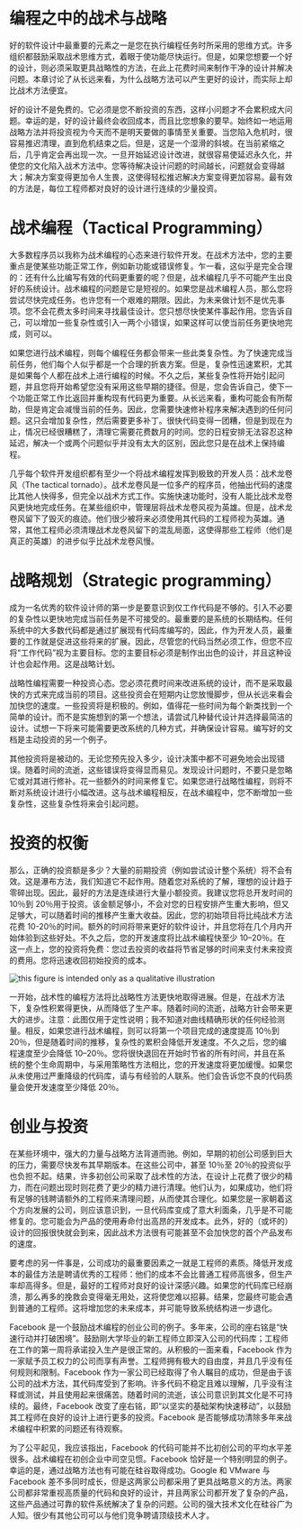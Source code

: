 # 编程之中的战术与战略

好的软件设计中最重要的元素之一是您在执行编程任务时所采用的思维方式。许多组织都鼓励采取战术思维方式，着眼于使功能尽快运行。但是，如果您想要一个好的设计，则必须采取更具战略性的方法，在此上花费时间来制作干净的设计并解决问题。本章讨论了从长远来看，为什么战略方法可以产生更好的设计，而实际上却比战术方法便宜。

好的设计不是免费的。它必须是您不断投资的东西，这样小问题才不会累积成大问题。幸运的是，好的设计最终会收回成本，而且比您想象的要早。始终如一地运用战略方法并将投资视为今天而不是明天要做的事情至关重要。当您陷入危机时，很容易推迟清理，直到危机结束之后。但是，这是一个湿滑的斜坡。在当前紧缩之后，几乎肯定会再出现一次。一旦开始延迟设计改进，就很容易使延迟永久化，并使您的文化陷入战术方法中。您等待解决设计问题的时间越长，问题就会变得越大；解决方案变得更加令人生畏，这使得轻松推迟解决方案变得更加容易。最有效的方法是，每位工程师都对良好的设计进行连续的少量投资。

# 战术编程（Tactical Programming）

大多数程序员以我称为战术编程的心态来进行软件开发。在战术方法中，您的主要重点是使某些功能正常工作，例如新功能或错误修复。乍一看，这似乎是完全合理的：还有什么比编写有效的代码更重要的呢？但是，战术编程几乎不可能产生出良好的系统设计。战术编程的问题是它是短视的。如果您是战术编程人员，那么您将尝试尽快完成任务。也许您有一个艰难的期限。因此，为未来做计划不是优先事项。您不会花费太多时间来寻找最佳设计。您只想尽快使某件事起作用。您告诉自己，可以增加一些复杂性或引入一两个小错误，如果这样可以使当前任务更快地完成，则可以。

如果您进行战术编程，则每个编程任务都会带来一些此类复杂性。为了快速完成当前任务，他们每个人似乎都是一个合理的折衷方案。但是，复杂性迅速累积，尤其是如果每个人都在战术上进行编程的时候。不久之后，某些复杂性将开始引起问题，并且您将开始希望您没有采用这些早期的捷径。但是，您会告诉自己，使下一个功能正常工作比返回并重构现有代码更为重要。从长远来看，重构可能会有所帮助，但是肯定会减慢当前的任务。因此，您需要快速修补程序来解决遇到的任何问题。这只会增加复杂性，然后需要更多补丁。很快代码变得一团糟，但是到现在为止，情况已经很糟糕了，清理它需要花费数月的时间。您的日程安排无法容忍这种延迟，解决一个或两个问题似乎并没有太大的区别，因此您只是在战术上保持编程。

几乎每个软件开发组织都有至少一个将战术编程发挥到极致的开发人员：战术龙卷风（The tactical tornado）。战术龙卷风是一位多产的程序员，他抽出代码的速度比其他人快得多，但完全以战术方式工作。实施快速功能时，没有人能比战术龙卷风更快地完成任务。在某些组织中，管理层将战术龙卷风视为英雄。但是，战术龙卷风留下了毁灭的痕迹。他们很少被将来必须使用其代码的工程师视为英雄。通常，其他工程师必须清理战术龙卷风留下的混乱局面，这使得那些工程师（他们是真正的英雄）的进步似乎比战术龙卷风慢。

# 战略规划（Strategic programming）

成为一名优秀的软件设计师的第一步是要意识到仅工作代码是不够的。引入不必要的复杂性以更快地完成当前任务是不可接受的。最重要的是系统的长期结构。任何系统中的大多数代码都是通过扩展现有代码库编写的，因此，作为开发人员，最重要的工作就是促进这些将来的扩展。因此，尽管您的代码当然必须工作，但您不应将“工作代码”视为主要目标。您的主要目标必须是制作出出色的设计，并且这种设计也会起作用。这是战略计划。

战略性编程需要一种投资心态。您必须花费时间来改进系统的设计，而不是采取最快的方式来完成当前的项目。这些投资会在短期内让您放慢脚步，但从长远来看会加快您的速度。一些投资将是积极的。例如，值得花一些时间为每个新类找到一个简单的设计。而不是实施想到的第一个想法，请尝试几种替代设计并选择最简洁的设计。试想一下将来可能需要更改系统的几种方式，并确保设计容易。编写好的文档是主动投资的另一个例子。

其他投资将是被动的。无论您预先投入多少，设计决策中都不可避免地会出现错误。随着时间的流逝，这些错误将变得显而易见。发现设计问题时，不要只是忽略它或对其进行修补。花一些额外的时间来修复它。如果您进行战略性编程，则将不断对系统设计进行小幅改进。这与战术编程相反，在战术编程中，您不断增加一些复杂性，这些复杂性将来会引起问题。

# 投资的权衡

那么，正确的投资额是多少？大量的前期投资（例如尝试设计整个系统）将不会有效。这是瀑布方法，我们知道它不起作用。随着您对系统的了解，理想的设计趋于零碎出现。因此，最好的方法是连续进行大量小额投资 ​​。我建议您将总开发时间的 10％到 20％用于投资。该金额足够小，不会对您的日程安排产生重大影响，但又足够大，可以随着时间的推移产生重大收益。因此，您的初始项目将比纯战术方法花费 10-20％的时间。额外的时间将带来更好的软件设计，并且您将在几个月内开始体验到这些好处。不久之后，您的开发速度将比战术编程快至少 10–20％。在这一点上，您的投资将免费：您过去投资的收益将节省足够的时间来支付未来投资的费用。您将迅速收回初始投资的成本。

![this figure is intended only as a qualitative illustration](https://s3.ax1x.com/2021/01/26/sXmoPU.png)

一开始，战术性的编程方法将比战略性方法更快地取得进展。但是，在战术方法下，复杂性积累得更快，从而降低了生产率。随着时间的流逝，战略方针会带来更大的进步。注意：此图仅用于定性说明；我不知道对曲线精确形状的任何经验测量。相反，如果您进行战术编程，则可以将第一个项目完成的速度提高 10％到 20％，但是随着时间的推移，复杂性的累积会降低开发速度。不久之后，您的编程速度至少会降低 10–20％。您将很快退回在开始时节省的所有时间，并且在系统的整个生命周期中，与采用策略性方法相比，您的开发速度将更加缓慢。如果您从未使用过严重降级的代码库，请与有经验的人联系。他们会告诉您不良的代码质量会使开发速度至少降低 20％。

# 创业与投资

在某些环境中，强大的力量与战略方法背道而驰。例如，早期的初创公司感到巨大的压力，需要尽快发布其早期版本。在这些公司中，甚至 10％至 20％的投资似乎也负担不起。结果，许多初创公司采取了战术性的方法，在设计上花费了很少的精力，而在问题出现时则花费了更少的精力进行清理。他们认为，如果成功，他们将有足够的钱聘请额外的工程师来清理问题，从而使其合理化。如果您是一家朝着这个方向发展的公司，则应该意识到，一旦代码库变成了意大利面条，几乎是不可能修复的。您可能会为产品的使用寿命付出高昂的开发成本。此外，好的（或坏的）设计的回报很快就会到来，因此战术方法很有可能甚至不会加快您的首个产品发布的速度。

要考虑的另一件事是，公司成功的最重要因素之一就是工程师的素质。降低开发成本的最佳方法是聘请优秀的工程师：他们的成本不会比普通工程师高很多，但生产率却高得多。但是，最好的工程师对良好的设计深感兴趣。如果您的代码库已经崩溃，那么再多的挽救会变得毫无用处，这将使您难以招募。结果，您最终可能会遇到普通的工程师。这将增加您的未来成本，并可能导致系统结构进一步退化。

Facebook 是一个鼓励战术编程的创业公司的例子。多年来，公司的座右铭是“快速行动并打破困境”。鼓励刚大学毕业的新工程师立即深入公司的代码库；工程师在工作的第一周将承诺投入生产是很正常的。从积极的一面来看，Facebook 作为一家赋予员工权力的公司而享有声誉。工程师拥有极大的自由度，并且几乎没有任何规则和限制。Facebook 作为一家公司已经取得了令人瞩目的成功，但是由于该公司的战术方法，其代码库受到了影响。许多代码不稳定且难以理解，几乎没有注释或测试，并且使用起来很痛苦。随着时间的流逝，该公司意识到其文化是不可持续的。最终，Facebook 改变了座右铭，即“以坚实的基础架构快速移动”，以鼓励其工程师在良好的设计上进行更多的投资。Facebook 是否能够成功清除多年来战术编程中积累的问题还有待观察。

为了公平起见，我应该指出，Facebook 的代码可能并不比初创公司的平均水平差很多。战术编程在初创企业中司空见惯。Facebook 恰好是一个特别明显的例子。幸运的是，通过战略方法也有可能在硅谷取得成功。Google 和 VMware 与 Facebook 差不多同时成长，但是这两家公司都采用了更具战略意义的方法。两家公司都非常重视高质量的代码和良好的设计，并且两家公司都开发了复杂的产品，这些产品通过可靠的软件系统解决了复杂的问题。公司的强大技术文化在硅谷广为人知。很少有其他公司可以与他们竞争聘请顶级技术人才。
